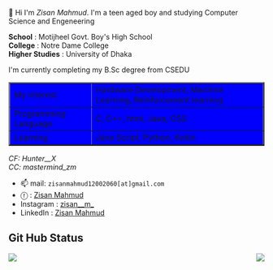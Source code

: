 👋 Hi I'm <i>Zisan Mahmud</i>. I'm a teen aged boy and studying Computer Science and Engeneering<br>

<b>School</b> : Motijheel Govt. Boy's High School<br>
<b>College</b> : Notre Dame College<br>
<b>Higher Studies</b> : University of Dhaka<br>

I'm currently completing my B.Sc degree from CSEDU<br>

<table border = "2" align = "center" bgcolor = "#0000FC">
    <tr>
        <td> My interest </td>
        <td> Hardware Development, Machine Learning, Reinforcement learning </td>
    </tr>
    <tr>
        <td>Programming Language</td>
        <td> C, C++, html, Java, CSS </td>
    </tr>
    <tr>
        <td> Learning </td>
        <td> Java Script, Python, Kotlin </td>
    </tr>
</table>

<em>CF: Hunter__X <br>
CC: mastermind_zm</em>

- 📫 mail: ```zisanmahmud12002060[at]gmail.com```
- ⓕ : <a href = "https://www.facebook.com/profile.php?id=100012051467690">Zisan Mahmud </a>
- Instagram : <a href = "https://www.instagram.com/zisan__m_/">zisan__m_ </a>
- LinkedIn : <a href = "https://www.linkedin.com/in/zisan-mahmud-2a76a824b"> Zisan Mahmud </a>

## Git Hub Status

<img src = "https://komarev.com/ghpvc/?username=zisan23&&style=media_type" align = "left">

<img src = "https://github-readme-stats.vercel.app/api?username=zisan23&show_icons=true&theme=tokyonight" align = "right"> <br>
